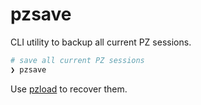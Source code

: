 # pzsave

CLI utility to backup all current PZ sessions.

```bash
# save all current PZ sessions
❯ pzsave
```

Use [pzload](../pzload/) to recover them.
